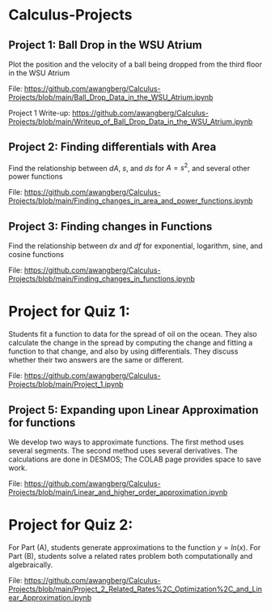 # Calculus-Projects

## Project 1:  Ball Drop in the WSU Atrium

  Plot the position and the velocity of a ball being dropped from the third floor in the WSU Atrium

  File:  https://github.com/awangberg/Calculus-Projects/blob/main/Ball_Drop_Data_in_the_WSU_Atrium.ipynb

  Project 1 Write-up:  https://github.com/awangberg/Calculus-Projects/blob/main/Writeup_of_Ball_Drop_Data_in_the_WSU_Atrium.ipynb

## Project 2: Finding differentials with Area

  Find the relationship between $dA$, $s$, and $ds$ for $A = s^2$, and several other power functions
  
  File:  https://github.com/awangberg/Calculus-Projects/blob/main/Finding_changes_in_area_and_power_functions.ipynb
  
## Project 3:  Finding changes in Functions

  Find the relationship between $dx$ and $df$ for exponential, logarithm, sine, and cosine functions
  
  File:  https://github.com/awangberg/Calculus-Projects/blob/main/Finding_changes_in_functions.ipynb

# Project for Quiz 1:  

  Students fit a function to data for the spread of oil on the ocean. They also calculate the change in the spread
  by computing the change and fitting a function to that change, and also by using differentials.  They discuss whether
  their two answers are the same or different.

   File: https://github.com/awangberg/Calculus-Projects/blob/main/Project_1.ipynb
   
## Project 5:  Expanding upon Linear Approximation for functions

  We develop two ways to approximate functions.  The first method uses several segments.  The second method uses several derivatives.
  The calculations are done in DESMOS; The COLAB page provides space to save work.
  
   File: https://github.com/awangberg/Calculus-Projects/blob/main/Linear_and_higher_order_approximation.ipynb
    
# Project for Quiz 2:  

  For Part (A), students generate approximations to the function $y = ln(x)$.  For Part (B), students solve a related rates problem both computationally and algebraically.

   File: https://github.com/awangberg/Calculus-Projects/blob/main/Project_2_Related_Rates%2C_Optimization%2C_and_Linear_Approximation.ipynb
